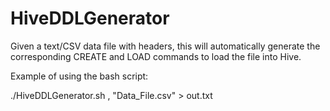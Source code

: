# HiveDDLGenerator
Given a text/CSV data file with headers, this will automatically generate the corresponding CREATE and LOAD commands to load the file into Hive.

Example of using the bash script:

./HiveDDLGenerator.sh , "Data_File.csv" > out.txt
